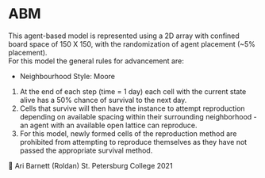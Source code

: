 # ABM

This agent-based model is represented using a 2D array with confined board space of 150 X 150, with the randomization of agent placement (~5% placement).  
For this model the general rules for advancement are: 

- Neighbourhood Style: Moore

1.	At the end of each step (time = 1 day) each cell with the current state alive has a 50% chance of survival to the next day. 
2.	Cells that survive will then have the instance to attempt reproduction depending on available spacing within their surrounding neighborhood - an agent with an available open lattice can reproduce. 
3.	For this model, newly formed cells of the reproduction method are prohibited from attempting to reproduce themselves as they have not passed the appropriate survival method. 

 Ari Barnett (Roldan) St. Petersburg College 2021
